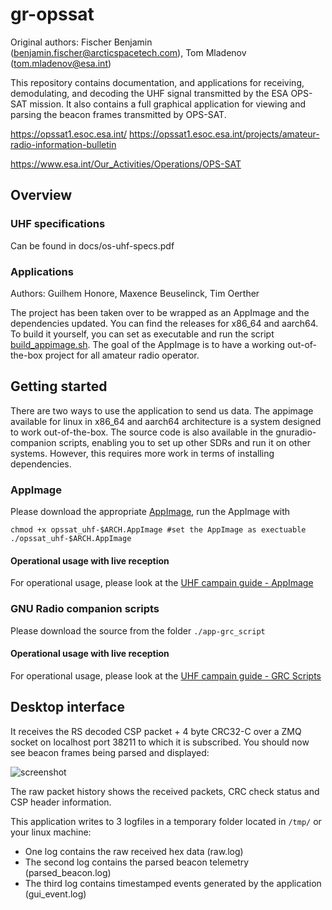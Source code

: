 # gr-opssat

Original authors: Fischer Benjamin (benjamin.fischer@arcticspacetech.com), Tom Mladenov (tom.mladenov@esa.int)

This repository contains documentation, and applications for receiving, demodulating, and decoding the UHF signal transmitted by the ESA OPS-SAT mission. It also contains a full graphical application for viewing and parsing the beacon frames transmitted by OPS-SAT.

https://opssat1.esoc.esa.int/
https://opssat1.esoc.esa.int/projects/amateur-radio-information-bulletin

https://www.esa.int/Our_Activities/Operations/OPS-SAT

## Overview

### UHF specifications
Can be found in docs/os-uhf-specs.pdf

### Applications

Authors: Guilhem Honore, Maxence Beuselinck, Tim Oerther

The project has been taken over to be wrapped as an AppImage and the dependencies updated. You can find the releases for x86_64 and aarch64.
To build it yourself, you can set as executable and run the script [build_appimage.sh](./app-builder_script/build_appimage.sh).
The goal of the AppImage is to have a working out-of-the-box project for all amateur radio operator.

## Getting started
There are two ways to use the application to send us data. The appimage available for linux in x86_64 and aarch64 architecture is a system designed to work out-of-the-box. The source code is also available in the gnuradio-companion scripts, enabling you to set up other SDRs and run it on other systems. However, this requires more work in terms of installing dependencies.
### AppImage
Please download the appropriate [AppImage](https://github.com/esa/gr-opssat/releases), run the AppImage with
```
chmod +x opssat_uhf-$ARCH.AppImage #set the AppImage as exectuable
./opssat_uhf-$ARCH.AppImage
```

#### Operational usage with live reception
For operational usage, please look at the [UHF campain guide - AppImage](docs/UHF_Campain_GUIDE-AppImage.md)

### GNU Radio companion scripts
Please download the source from the folder `./app-grc_script`

#### Operational usage with live reception
For operational usage, please look at the [UHF campain guide - GRC Scripts](docs/UHF_Campain_GUIDE-Scripts.md)

## Desktop interface

It receives the RS decoded CSP packet + 4 byte CRC32-C over a ZMQ socket on localhost port 38211 to which it is subscribed.
You should now see beacon frames being parsed and displayed:

![screenshot](images/opssat_desktop.png)

The raw packet history shows the received packets, CRC check status and CSP header information.

This application writes to 3 logfiles in a temporary folder located in `/tmp/` or your linux machine:
* One log contains the raw received hex data (raw.log)
* The second log contains the parsed beacon telemetry (parsed_beacon.log)
* The third log contains timestamped events generated by the application (gui_event.log)



